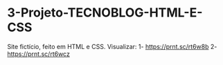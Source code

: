 # 3-Projeto-TECNOBLOG-HTML-E-CSS
Site fictício, feito em HTML e CSS. Visualizar:  1- https://prnt.sc/rt6w8b 2- https://prnt.sc/rt6wcz

